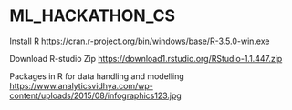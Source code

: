 # ML_HACKATHON_CS

Install R
https://cran.r-project.org/bin/windows/base/R-3.5.0-win.exe


Download R-studio Zip
https://download1.rstudio.org/RStudio-1.1.447.zip





Packages in R for data handling and modelling
https://www.analyticsvidhya.com/wp-content/uploads/2015/08/infographics123.jpg
